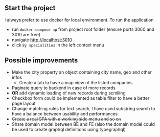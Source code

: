 ## Start the project
I always prefer to use docker for local environment.
To run the application 
 - run `docker-compose up` from project root folder (ensure ports 3000 and 3010 are free)
 - navigate [http://localhost:3010](http://localhost:3010/)
 - click `By specialities` in the left context menu

## Possible improvements
 - Make the city property an object containing city name, geo and other infos
   - Create a tab to have a map view of the listed companies
 - Paginate query to backend in case of more records
 - **OR** add dynamic loading of new records during scrolling
 - Checkbox form could be implemented as table filter to have a better page layout
 - Change matching rules for text search, I have used substring search to have a balance between usability and performances
 - ~~Create a real SPA with a working side menu and so on~~
 - Share domain model between BE and FE (also the domain model could be used to create graphql definitions using typegraphql)